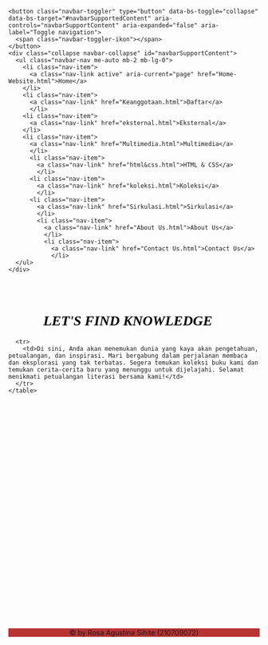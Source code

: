 <html>
<head>
	<title> Welcome to Atiny Libraray </title>
  <style>
    body {
      background-image: url(bg.jpg); 
      background-size:cover; 
       }
  </style>
  <link href="https://cdn.jsdelivr.net/npm/bootstrap@5.3.3/dist/css/bootstrap.min.css" rel="stylesheet" integrity="sha384-QWTKZyjpPEjISv5WaRU9OFeRpok6YctnYmDr5pNlyT2bRjXh0JMhjY6hW+ALEwIH" crossorigin="anonymous">
</head>
<!--Nav start-->
<nav class="navbar navbar-expand-lg navbar bg-light text-dark">
  <div class="container-fluid">
    
    <button class="navbar-toggler" type="button" data-bs-toggle="collapse" data-bs-target="#navbarSupportedContent" aria-controls="navbarSupportContent" aria-expanded="false" aria-label="Toggle navigation">
      <span class="navbar-toggler-ikon"></span>
    </button>
    <div class="collapse navbar-collapse" id="navbarSupportContent">
      <ul class="navbar-nav me-auto mb-2 mb-lg-0">
        <li class="nav-item">
          <a class="nav-link active" aria-current="page" href="Home-Website.html">Home</a>
        </li>
        <li class="nav-item">
          <a class="nav-link" href="Keanggotaan.html">Daftar</a>
          </li> 
        <li class="nav-item">
          <a class="nav-link" href="eksternal.html">Eksternal</a>
        </li>
        <li class="nav-item">
          <a class="nav-link" href="Multimedia.html">Multimedia</a>
          </li>
          <li class="nav-item">
            <a class="nav-link" href="html&css.html">HTML & CSS</a>
            </li>
          <li class="nav-item">
            <a class="nav-link" href="koleksi.html">Koleksi</a>
            </li>
          <li class="nav-item">
            <a class="nav-link" href="Sirkulasi.html">Sirkulasi</a>
            </li>
            <li class="nav-item">
              <a class="nav-link" href="About Us.html">About Us</a>
              </li> 
              <li class="nav-item">
                <a class="nav-link" href="Contact Us.html">Contact Us</a>
                </li>
      </ul>
    </div>
  </div>
</nav>
<!--Nav done-->
<body>
  <h1 style="font-style: italic; font: size 150%;; font-family:Cambria; -webkit-text-fill-color: rgb(0, 0, 0); margin-left: 70px; margin-top: 80px;"> LET'S FIND KNOWLEDGE</h1>
    <table style="width: 55%; height: 40%; margin-left: 70px; font-size: larger; font-family: cursive; -webkit-text-fill-color: rgb(0, 0, 0);">
     
      <tr>
        <td>Di sini, Anda akan menemukan dunia yang kaya akan pengetahuan, petualangan, dan inspirasi. Mari bergabung dalam perjalanan membaca dan eksplorasi yang tak terbatas. Segera temukan koleksi buku kami dan temukan cerita-cerita baru yang menunggu untuk dijelajahi. Selamat menikmati petualangan literasi bersama kami!</td>
      </tr>
    </table>

 <br><br><br><br><br><br><br><br><br><br><br><br><br><br><br><br><br><br><br><br><br><br><br><br><br>
    <br><footer style="background-color: rgb(185, 51, 51); text-align: center; ">
      <p>&copy;  by Rosa Agustina Sihite (210709072) </p>
     </footer></br>
</body>
</html>
